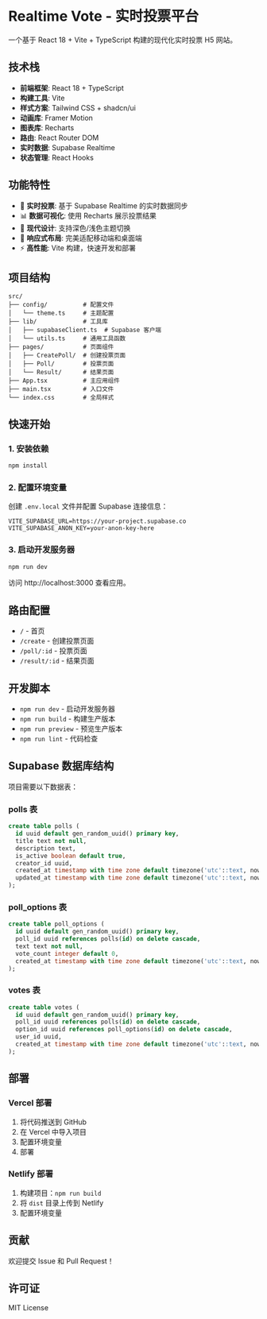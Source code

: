 # Realtime Vote - 实时投票平台

一个基于 React 18 + Vite + TypeScript 构建的现代化实时投票 H5 网站。

## 技术栈

- **前端框架**: React 18 + TypeScript
- **构建工具**: Vite
- **样式方案**: Tailwind CSS + shadcn/ui
- **动画库**: Framer Motion
- **图表库**: Recharts
- **路由**: React Router DOM
- **实时数据**: Supabase Realtime
- **状态管理**: React Hooks

## 功能特性

- 🚀 **实时投票**: 基于 Supabase Realtime 的实时数据同步
- 📊 **数据可视化**: 使用 Recharts 展示投票结果
- 🎨 **现代设计**: 支持深色/浅色主题切换
- 📱 **响应式布局**: 完美适配移动端和桌面端
- ⚡ **高性能**: Vite 构建，快速开发和部署

## 项目结构

```
src/
├── config/          # 配置文件
│   └── theme.ts     # 主题配置
├── lib/             # 工具库
│   ├── supabaseClient.ts  # Supabase 客户端
│   └── utils.ts     # 通用工具函数
├── pages/           # 页面组件
│   ├── CreatePoll/  # 创建投票页面
│   ├── Poll/        # 投票页面
│   └── Result/      # 结果页面
├── App.tsx          # 主应用组件
├── main.tsx         # 入口文件
└── index.css        # 全局样式
```

## 快速开始

### 1. 安装依赖

```bash
npm install
```

### 2. 配置环境变量

创建 `.env.local` 文件并配置 Supabase 连接信息：

```env
VITE_SUPABASE_URL=https://your-project.supabase.co
VITE_SUPABASE_ANON_KEY=your-anon-key-here
```

### 3. 启动开发服务器

```bash
npm run dev
```

访问 http://localhost:3000 查看应用。

## 路由配置

- `/` - 首页
- `/create` - 创建投票页面
- `/poll/:id` - 投票页面
- `/result/:id` - 结果页面

## 开发脚本

- `npm run dev` - 启动开发服务器
- `npm run build` - 构建生产版本
- `npm run preview` - 预览生产版本
- `npm run lint` - 代码检查

## Supabase 数据库结构

项目需要以下数据表：

### polls 表
```sql
create table polls (
  id uuid default gen_random_uuid() primary key,
  title text not null,
  description text,
  is_active boolean default true,
  creator_id uuid,
  created_at timestamp with time zone default timezone('utc'::text, now()) not null,
  updated_at timestamp with time zone default timezone('utc'::text, now()) not null
);
```

### poll_options 表
```sql
create table poll_options (
  id uuid default gen_random_uuid() primary key,
  poll_id uuid references polls(id) on delete cascade,
  text text not null,
  vote_count integer default 0,
  created_at timestamp with time zone default timezone('utc'::text, now()) not null
);
```

### votes 表
```sql
create table votes (
  id uuid default gen_random_uuid() primary key,
  poll_id uuid references polls(id) on delete cascade,
  option_id uuid references poll_options(id) on delete cascade,
  user_id uuid,
  created_at timestamp with time zone default timezone('utc'::text, now()) not null
);
```

## 部署

### Vercel 部署

1. 将代码推送到 GitHub
2. 在 Vercel 中导入项目
3. 配置环境变量
4. 部署

### Netlify 部署

1. 构建项目：`npm run build`
2. 将 `dist` 目录上传到 Netlify
3. 配置环境变量

## 贡献

欢迎提交 Issue 和 Pull Request！

## 许可证

MIT License
